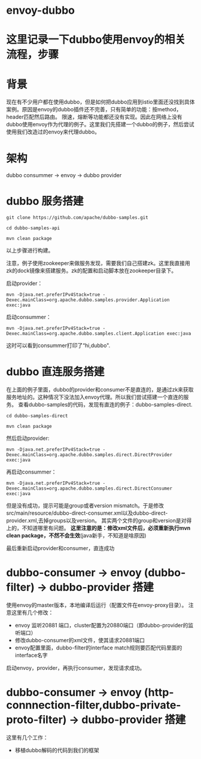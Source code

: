 # envoy-dubbo

# 这里记录一下dubbo使用envoy的相关流程，步骤

# 背景
现在有不少用户都在使用dubbo，但是如何把dubbo应用到istio里面还没找到具体案例。原因是envoy的dubbo插件还不完善，只有简单的功能：按method，header匹配然后路由。
限速，熔断等功能都还没有实现。因此在网络上没有dubbo使用envoy作为代理的例子。这里我们先搭建一个dubbo的例子，然后尝试使用我们改造过的envoy来代理dubbo。

# 架构
dubbo consummer -> envoy -> dubbo provider

# dubbo 服务搭建

```
git clone https://github.com/apache/dubbo-samples.git

cd dubbo-samples-api

mvn clean package
```

以上步骤进行构建。

注意，例子使用zookeeper来做服务发现，需要我们自己搭建zk。这里我直接用zk的dock镜像来搭建服务。zk的配置和启动脚本放在zookeeper目录下。

启动provider：
```
mvn -Djava.net.preferIPv4Stack=true -Dexec.mainClass=org.apache.dubbo.samples.provider.Application exec:java
```

启动consummer：
```
mvn -Djava.net.preferIPv4Stack=true -Dexec.mainClass=org.apache.dubbo.samples.client.Application exec:java
```

这时可以看到consummer打印了“hi,dubbo".

# dubbo 直连服务搭建

在上面的例子里面，dubbo的provider和consumer不是直连的，是通过zk来获取服务地址的。这种情况下没法加入envoy代理。所以我们尝试搭建一个直连的服务。
查看dubbo-samples的代码，发现有直连的例子：dubbo-samples-direct.

```
cd dubbo-samples-direct

mvn clean package
```
然后启动provider:

```
mvn -Djava.net.preferIPv4Stack=true -Dexec.mainClass=org.apache.dubbo.samples.direct.DirectProvider exec:java
```

再启动consummer：
```
mvn -Djava.net.preferIPv4Stack=true -Dexec.mainClass=org.apache.dubbo.samples.direct.DirectConsumer exec:java
```

但是没有成功，提示可能是group或者version mismatch。于是修改src/main/resource/dubbo-direct-consumer.xml以及dubbo-direct-provider.xml,去掉groups以及version。
其实两个文件的group和version是对得上的，不知道哪里有问题。
__这里注意的是：修改xml文件后，必须重新执行mvn clean package，不然不会生效__(java新手，不知道是啥原因)

最后重新启动provider和consumer，直连成功

# dubbo-consumer -> envoy (dubbo-filter) -> dubbo-provider 搭建

使用envoy的master版本，本地编译后运行（配置文件在envoy-proxy目录）。
注意这里有几个修改：
- envoy 监听20881 端口，cluster配置为20880端口（即dubbo-provider的监听端口）
- 修改dubbo-consumer的xml文件，使其请求20881端口
- envoy配置里面，dubbo-filter的interface match规则要匹配代码里面的interface名字

启动envoy，provider，再执行consumer，发现请求成功。


# dubbo-consumer -> envoy (http-connnection-filter,dubbo-private-proto-filter) -> dubbo-provider 搭建

这里有几个工作：
- 移植dubbo解码的代码到我们的框架

